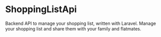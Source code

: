 # ShoppingListApi

Backend API to manage your shopping list, written with Laravel.
Manage your shopping list and share them with your family and flatmates.